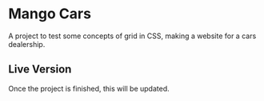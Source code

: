 # Mango Cars

A project to test some concepts of grid in CSS, making a website for a cars dealership.

## Live Version

Once the project is finished, this will be updated.
